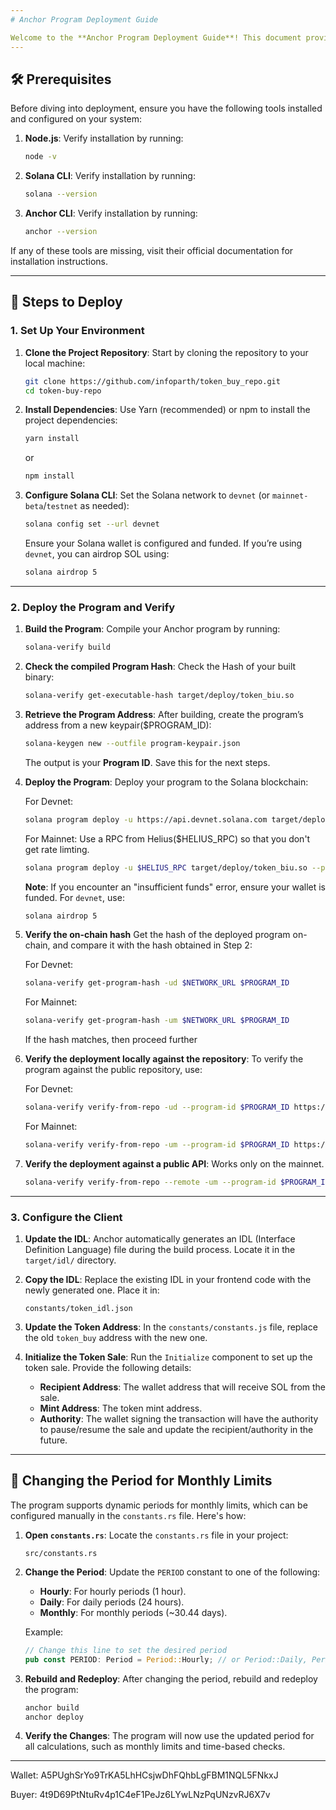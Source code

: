 ```yaml
---
# Anchor Program Deployment Guide

Welcome to the **Anchor Program Deployment Guide**! This document provides a step-by-step walkthrough to deploy your Anchor program on the Solana blockchain. Whether you're a seasoned developer or just getting started, this guide will help you navigate the process with ease.
---
```


## 🛠️ Prerequisites

Before diving into deployment, ensure you have the following tools installed and configured on your system:

1. **Node.js**: Verify installation by running:

   ```bash
   node -v
   ```

2. **Solana CLI**: Verify installation by running:

   ```bash
   solana --version
   ```

3. **Anchor CLI**: Verify installation by running:

   ```bash
   anchor --version
   ```

If any of these tools are missing, visit their official documentation for installation instructions.

---

## 🚀 Steps to Deploy

### 1. Set Up Your Environment

1. **Clone the Project Repository**:
   Start by cloning the repository to your local machine:

   ```bash
   git clone https://github.com/infoparth/token_buy_repo.git
   cd token-buy-repo
   ```

2. **Install Dependencies**:
   Use Yarn (recommended) or npm to install the project dependencies:

   ```bash
   yarn install
   ```

   or

   ```bash
   npm install
   ```

3. **Configure Solana CLI**:
   Set the Solana network to `devnet` (or `mainnet-beta`/`testnet` as needed):

   ```bash
   solana config set --url devnet
   ```

   Ensure your Solana wallet is configured and funded. If you’re using `devnet`, you can airdrop SOL using:

   ```bash
   solana airdrop 5
   ```

---

### 2. Deploy the Program and Verify

1. **Build the Program**:
   Compile your Anchor program by running:

   ```bash
   solana-verify build
   ```

2. **Check the compiled Program Hash**:
   Check the Hash of your built binary:

   ```bash
   solana-verify get-executable-hash target/deploy/token_biu.so
   ```

3. **Retrieve the Program Address**:
   After building, create the program’s address from a new keypair($PROGRAM_ID):

   ```bash
   solana-keygen new --outfile program-keypair.json
   ```

   The output is your **Program ID**. Save this for the next steps.

4. **Deploy the Program**:
   Deploy your program to the Solana blockchain:

   For Devnet:

   ```bash
   solana program deploy -u https://api.devnet.solana.com target/deploy/token_biu.so --program-id program-keypair.json --with-compute-unit-price 10000 --max-sign-attempts 1000 --use-rpc
   ```

   For Mainnet: Use a RPC from Helius($HELIUS_RPC) so that you don't get rate limting.

   ```bash
   solana program deploy -u $HELIUS_RPC target/deploy/token_biu.so --program-id program-keypair.json --with-compute-unit-price 10000 --max-sign-attempts 1000 --use-rpc
   ```


   **Note**: If you encounter an "insufficient funds" error, ensure your wallet is funded. For `devnet`, use:

   ```bash
   solana airdrop 5
   ```

5. **Verify the on-chain hash**
   Get the hash of the deployed program on-chain, and compare it with the hash obtained in Step 2:

   For Devnet: 

   ```bash
   solana-verify get-program-hash -ud $NETWORK_URL $PROGRAM_ID
   ```

   For Mainnet: 

   ```bash
   solana-verify get-program-hash -um $NETWORK_URL $PROGRAM_ID
   ```

   If the hash matches, then proceed further

6. **Verify the deployment locally against the repository**:
   To verify the program against the public repository, use:

   For Devnet:

   ```bash
   solana-verify verify-from-repo -ud --program-id $PROGRAM_ID https://github.com/infoparth/token_buy_repo --commit-hash $COMMIT_HASH --library-name token_biu
   ```

   For Mainnet:

   ```bash
   solana-verify verify-from-repo -um --program-id $PROGRAM_ID https://github.com/infoparth/token_buy_repo --commit-hash $COMMIT_HASH --library-name token_biu 
   ```

7. **Verify the deployment against a public API**:
   Works only on the mainnet.

   ```bash
   solana-verify verify-from-repo --remote -um --program-id $PROGRAM_ID https://github.com/infoparth/token_buy_repo
   ```   
---

### 3. Configure the Client

1. **Update the IDL**:
   Anchor automatically generates an IDL (Interface Definition Language) file during the build process. Locate it in the `target/idl/` directory.

2. **Copy the IDL**:
   Replace the existing IDL in your frontend code with the newly generated one. Place it in:

   ```
   constants/token_idl.json
   ```

3. **Update the Token Address**:
   In the `constants/constants.js` file, replace the old `token_buy` address with the new one.

4. **Initialize the Token Sale**:
   Run the `Initialize` component to set up the token sale. Provide the following details:
   - **Recipient Address**: The wallet address that will receive SOL from the sale.
   - **Mint Address**: The token mint address.
   - **Authority**: The wallet signing the transaction will have the authority to pause/resume the sale and update the recipient/authority in the future.

---

## 🔄 Changing the Period for Monthly Limits

The program supports dynamic periods for monthly limits, which can be configured manually in the `constants.rs` file. Here's how:

1. **Open `constants.rs`**:
   Locate the `constants.rs` file in your project:

   ```
   src/constants.rs
   ```

2. **Change the Period**:
   Update the `PERIOD` constant to one of the following:

   - **Hourly**: For hourly periods (1 hour).
   - **Daily**: For daily periods (24 hours).
   - **Monthly**: For monthly periods (~30.44 days).

   Example:

   ```rust
   // Change this line to set the desired period
   pub const PERIOD: Period = Period::Hourly; // or Period::Daily, Period::Monthly
   ```

3. **Rebuild and Redeploy**:
   After changing the period, rebuild and redeploy the program:

   ```bash
   anchor build
   anchor deploy
   ```

4. **Verify the Changes**:
   The program will now use the updated period for all calculations, such as monthly limits and time-based checks.

---

Wallet: A5PUghSrYo9TrKA5LhHCsjwDhFQhbLgFBM1NQL5FNkxJ

Buyer: 4t9D69PtNtuRv4p1C4eF1PeJz6LYwLNzPqUNzvRJ6X7v
